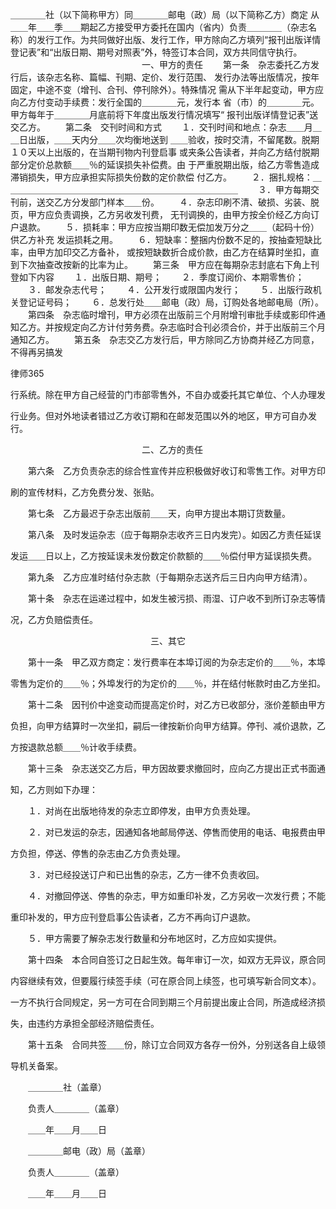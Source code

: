 
 ＿＿＿＿社（以下简称甲方）同＿＿＿＿邮电（政）局（以下简称乙方）商定 
 从＿＿年＿＿季＿＿期起乙方接受甲方委托在国内（省内）负责＿＿＿＿（杂志名 
 称）的发行工作。为共同做好出版、发行工作，甲方除向乙方填列“报刊出版详情 
 登记表”和“出版日期、期号对照表”外，特签订本合同，双方共同信守执行。 
 　　　　　　　　　　　　　　　一、甲方的责任 
 　　第一条　杂志委托乙方发行后，该杂志名称、篇幅、刊期、定价、发行范围、 
 发行办法等出版情况，按年固定，中途不变（增刊、合刊、停刊除外）。特殊情况 
 需从下半年起变动，甲方应向乙方付变动手续费：发行全国的＿＿＿＿元，发行本 
 省（市）的＿＿＿＿元。甲方每年于＿＿＿＿月底前将下年度出版发行情况填写“ 
 报刊出版详情登记表”送交乙方。 
 　　第二条　交刊时间和方式 
 　　１．交刊时间和地点：杂志＿＿月＿＿日出版，＿＿天内分＿＿次均衡地送到 
 ＿＿验收，按时交清，不留尾数。脱期１０天以上出版的，在当期刊物内刊登启事 
 或夹条公告读者，并向乙方结付脱期部分定价总款额＿＿％的延误损失补偿费。由 
 于严重脱期出版，给乙方零售造成滞销损失，甲方应承担实际损失份数的定价款偿 
 付乙方。 
 　　２．捆扎规格：＿＿＿＿＿＿＿＿＿＿＿＿＿＿＿＿＿＿＿＿＿＿＿＿＿＿＿ 
 　　３．甲方每期交刊前，送交乙方分发部门样本＿＿份。 
 　　４．杂志印刷不清、破损、劣装、脱页，甲方应负责调换，乙方另收发刊费， 
 无刊调换的，由甲方按全价经乙方向订户退款。 
 　　５．损耗率：甲方应按当期印数无偿加发万分之＿＿（起码十份）供乙方补充 
 发运损耗之用。 
 　　６．短缺率：整捆内份数不足的，按抽查短缺比率，由甲方加印交乙方备补， 
 或按短缺数折合成价款，由乙方在结算时坐扣，直到下次抽查改按新的比率为止。 
 　　第三条　甲方应在每期杂志封底右下角上刊登如下内容 
 　　１．出版日期、期号； 
 　　２．季度订阅价、本期零售价； 
 　　３．邮发杂志代号； 
 　　４．公开发行或限国内发行； 
 　　５．出版行政机关登记证号码； 
 　　６．总发行处＿＿邮电（政）局，订购处各地邮电局（所）。 
 　　第四条　杂志临时增刊，甲方必须在出版前三个月附增刊审批手续或影印件通 
 知乙方。并按规定向乙方计付劳务费。杂志临时合刊必须合价，并于出版前三个月 
 通知乙方。 
 　　第五条　杂志交乙方发行后，甲方除同乙方协商并经乙方同意，不得再另搞发 




 
律师365






 行系统。除在甲方自己经营的门市部零售外，不自办或委托其它单位、个人办理发 

 行业务。但对外地读者错过乙方收订期和在邮发范围以外的地区，甲方可自办发行。 

 　　　　　　　　　　　　　　　二、乙方的责任 

 　　第六条　乙方负责杂志的综合性宣传并应积极做好收订和零售工作。对甲方印 

 刷的宣传材料，乙方免费分发、张贴。 

 　　第七条　乙方最迟于杂志出版前＿＿天，向甲方提出本期订货数量。 

 　　第八条　及时发运杂志（应于每期杂志收齐三日内发完）。如因乙方责任延误 

 发运＿＿日以上，乙方按延误未发份数定价款额的＿＿％偿付甲方延误损失费。 

 　　第九条　乙方应准时结付杂志款（于每期杂志送齐后三日内向甲方结清）。 

 　　第十条　杂志在运递过程中，如发生被污损、雨湿、订户收不到所订杂志等情 

 况，乙方负赔偿责任。 

 　　　　　　　　　　　　　　　　三、其它 

 　　第十一条　甲乙双方商定：发行费率在本埠订阅的为杂志定价的＿＿％，本埠 

 零售为定价的＿＿％；外埠发行的为定价的＿＿％，并在结付帐款时由乙方坐扣。 

 　　第十二条　因刊价中途变动而提高定价时，对乙方已收部分，涨价差额由甲方 

 负担，向甲方结算时一次坐扣，嗣后一律按新价向甲方结算。停刊、减价退款，乙 

 方按退款总额＿＿％计收手续费。 

 　　第十三条　杂志送交乙方后，甲方因故要求撤回时，应向乙方提出正式书面通 

 知，乙方则如下办理： 

 　　１．对尚在出版地待发的杂志立即停发，由甲方负责处理。 

 　　２．对已发运的杂志，因通知各地邮局停送、停售而使用的电话、电报费由甲 

 方负担，停送、停售的杂志由乙方负责处理。 

 　　３．对已经投送订户和已出售的杂志，乙方一律不负责收回。 

 　　４．对撤回停送、停售的杂志，甲方如重印补发，乙方另收一次发行费；不能 

 重印补发的，甲方应刊登启事公告读者，乙方不再向订户退款。 

 　　５．甲方需要了解杂志发行数量和分布地区时，乙方应如实提供。 

 　　第十四条　本合同自签订之日起生效。每年审订一次，如双方无异议，原合同 

 内容继续有效，但要履行续签手续（可在原合同上续签，也可填写新合同文本）。 

 一方不执行合同规定，另一方可在合同到期三个月前提出废止合同，所造成经济损 

 失，由违约方承担全部经济赔偿责任。 

 　　第十五条　合同共签＿＿份，除订立合同双方各存一份外，分别送各自上级领 

 导机关备案。 

 　　＿＿＿＿社（盖章） 

 　　负责人＿＿＿＿（盖章） 

 　　＿＿年＿＿月＿＿日 

 　　＿＿＿＿邮电（政）局（盖章） 

 　　负责人＿＿＿＿（盖章） 

 　　＿＿年＿＿月＿＿日 

 　

 


 

 
 
 
 
 
  


  
 

  


  


  
 
 
 
 


